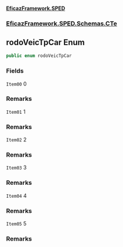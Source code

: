 #### [EficazFramework.SPED](EficazFrameworkSPED.md 'EficazFramework SPED')
### [EficazFramework.SPED.Schemas.CTe](EficazFramework.SPED.Schemas.CTe.md 'EficazFramework.SPED.Schemas.CTe')

## rodoVeicTpCar Enum

```csharp
public enum rodoVeicTpCar
```
### Fields

<a name='EficazFramework.SPED.Schemas.CTe.rodoVeicTpCar.Item00'></a>

`Item00` 0

### Remarks

<a name='EficazFramework.SPED.Schemas.CTe.rodoVeicTpCar.Item01'></a>

`Item01` 1

### Remarks

<a name='EficazFramework.SPED.Schemas.CTe.rodoVeicTpCar.Item02'></a>

`Item02` 2

### Remarks

<a name='EficazFramework.SPED.Schemas.CTe.rodoVeicTpCar.Item03'></a>

`Item03` 3

### Remarks

<a name='EficazFramework.SPED.Schemas.CTe.rodoVeicTpCar.Item04'></a>

`Item04` 4

### Remarks

<a name='EficazFramework.SPED.Schemas.CTe.rodoVeicTpCar.Item05'></a>

`Item05` 5

### Remarks